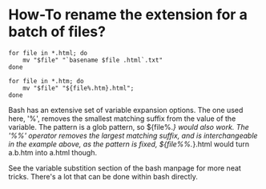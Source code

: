 # How-To rename the extension for a batch of files?

```
for file in *.html; do
    mv "$file" "`basename $file .html`.txt"
done
```

```
for file in *.htm; do 
    mv "$file" "${file%.htm}.html"; 
done
```
Bash has an extensive set of variable expansion options. The one used here, '%', removes the smallest matching suffix from the value of the variable. The pattern is a glob pattern, so ${file%.*} would also work. The '%%' operator removes the largest matching suffix, and is interchangeable in the example above, as the pattern is fixed, ${file%%.*}.html would turn a.b.htm into a.html though.

See the variable substition section of the bash manpage for more neat tricks. There's a lot that can be done within bash directly.